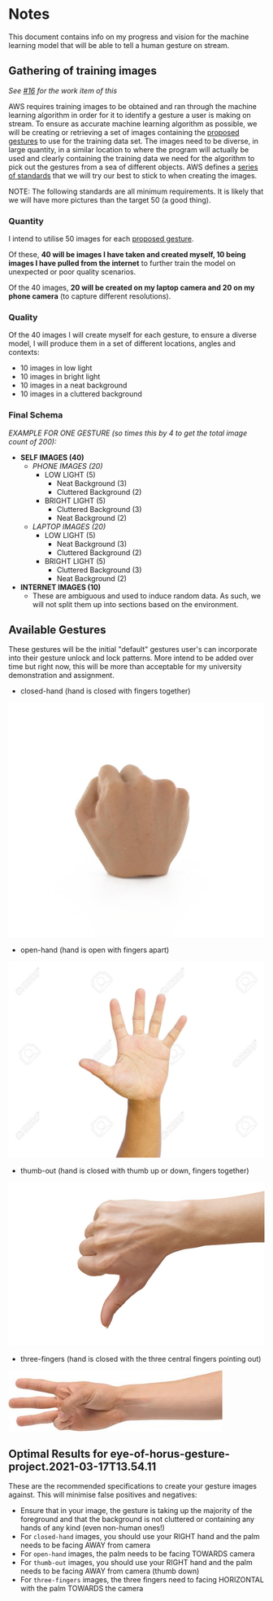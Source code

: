 # Notes

This document contains info on my progress and vision for the machine learning model that will be able to tell a human gesture on stream.

## Gathering of training images

*See [#16](https://github.com/M-Davies/eye-of-horus/issues/16) for the work item of this*

AWS requires training images to be obtained and ran through the machine learning algorithm in order for it to identify a gesture a user is making on stream. To ensure as accurate machine learning algorithm as possible, we will be creating or retrieving a set of images containing the [proposed gestures](#AvailableGestures) to use for the training data set. The images need to be diverse, in large quantity, in a similar location to where the program will actually be used and clearly containing the training data we need for the algorithm to pick out the gestures from a sea of different objects. AWS defines a [series of standards](https://docs.aws.amazon.com/rekognition/latest/customlabels-dg/gs-step-prepare-images-cli.html) that we will try our best to stick to when creating the images.

NOTE: The following standards are all minimum requirements. It is likely that we will have more pictures than the target 50 (a good thing).

### Quantity

I intend to utilise 50 images for each [proposed gesture](#AvailableGestures).

Of these, **40 will be images I have taken and created myself, 10 being images I have pulled from the internet** to further train the model on unexpected or poor quality scenarios.

Of the 40 images, **20 will be created on my laptop camera and 20 on my phone camera** (to capture different resolutions).

### Quality

Of the 40 images I will create myself for each gesture, to ensure a diverse model, I will produce them in a set of different locations, angles and contexts:

- 10 images in low light
- 10 images in bright light
- 10 images in a neat background
- 10 images in a cluttered background

### Final Schema

*EXAMPLE FOR ONE GESTURE (so times this by 4 to get the total image count of 200):*

- **SELF IMAGES (40)**
  - *PHONE IMAGES (20)*
    - LOW LIGHT (5)
      - Neat Background (3)
      - Cluttered Background (2)
    - BRIGHT LIGHT (5)
      - Cluttered Background (3)
      - Neat Background (2)
  - *LAPTOP IMAGES (20)*
    - LOW LIGHT (5)
      - Neat Background (3)
      - Cluttered Background (2)
    - BRIGHT LIGHT (5)
      - Cluttered Background (3)
      - Neat Background (2)
- **INTERNET IMAGES (10)**
  - These are ambiguous and used to induce random data. As such, we will not split them up into sections based on the environment.

## Available Gestures

These gestures will be the initial "default" gestures user's can incorporate into their gesture unlock and lock patterns. More intend to be added over time but right now, this will be more than acceptable for my university demonstration and assignment.

- closed-hand (hand is closed with fingers together)

![image of closed hand](../../images/closed_hand.jpg)

- open-hand (hand is open with fingers apart)

![image of open hand](../../images/open_hand.jpg)

- thumb-out (hand is closed with thumb up or down, fingers together)

![image of thumbs out](../../images/thumb_out.jpg)

- three-fingers (hand is closed with the three central fingers pointing out)

![image of three fingers out](../../images/three_fingers.jpeg)

## Optimal Results for eye-of-horus-gesture-project.2021-03-17T13.54.11

These are the recommended specifications to create your gesture images against. This will minimise false positives and negatives:

- Ensure that in your image, the gesture is taking up the majority of the foreground and that the background is not cluttered or containing any hands of any kind (even non-human ones!)
- For `closed-hand` images, you should use your RIGHT hand and the palm needs to be facing AWAY from camera
- For `open-hand` images, the palm needs to be facing TOWARDS camera
- For `thumb-out` images, you should use your RIGHT hand and the palm needs to be facing AWAY from camera (thumb down)
- For `three-fingers` images, the three fingers need to facing HORIZONTAL with the palm TOWARDS the camera
